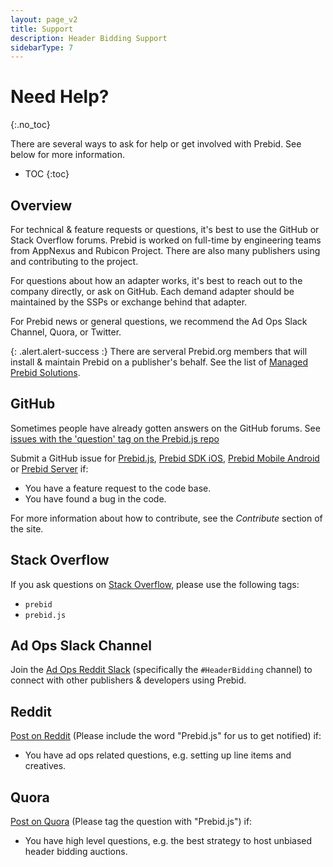 ```yaml
---
layout: page_v2
title: Support
description: Header Bidding Support
sidebarType: 7
---
```



# Need Help?
{:.no_toc}

There are several ways to ask for help or get involved with Prebid.  See below for more information.

* TOC
{:toc}

## Overview

For technical & feature requests or questions, it's best to use the GitHub or Stack Overflow forums. Prebid is worked on full-time by engineering teams from AppNexus and Rubicon Project.  There are also many publishers using and contributing to the project.

For questions about how an adapter works, it's best to reach out to the company directly, or ask on GitHub. Each demand adapter should be maintained by the SSPs or exchange behind that adapter.

For Prebid news or general questions, we recommend the Ad Ops Slack Channel, Quora, or Twitter.

{: .alert.alert-success :}
There are serveral Prebid.org members that will install & maintain Prebid on a publisher's behalf. See the list of [Managed Prebid Solutions](https://prebid.org/product-suite/managed-services/).

## GitHub

Sometimes people have already gotten answers on the GitHub forums. See [issues with the 'question' tag on the Prebid.js repo](https://github.com/prebid/Prebid.js/issues?utf8=%E2%9C%93&q=is%3Aissue%20label%3Aquestion%20)

Submit a GitHub issue for [Prebid.js](https://github.com/prebid/Prebid.js/issues), [Prebid SDK iOS](https://github.com/prebid/prebid-mobile-ios/issues), [Prebid Mobile Android](https://github.com/prebid/prebid-mobile-android/issues) or [Prebid Server](https://github.com/prebid/prebid-server/issues) if:

- You have a feature request to the code base.
- You have found a bug in the code.


For more information about how to contribute, see the *Contribute* section of the site.

## Stack Overflow

If you ask questions on [Stack Overflow](https://stackoverflow.com/), please use the following tags:

+ `prebid`
+ `prebid.js`

## Ad Ops Slack Channel

Join the [Ad Ops Reddit Slack](https://redditadops.slack.com/messages/C0HVALS8P/) (specifically the `#HeaderBidding` channel) to connect with other publishers & developers using Prebid.

## Reddit

[Post on Reddit](https://www.reddit.com/r/adops/search?q=prebid.js) (Please include the word "Prebid.js" for us to get notified) if:

- You have ad ops related questions, e.g. setting up line items and creatives.

## Quora

[Post on Quora](https://www.quora.com/topic/Prebid-js) (Please tag the question with "Prebid.js") if:

- You have high level questions, e.g. the best strategy to host unbiased header bidding auctions.
